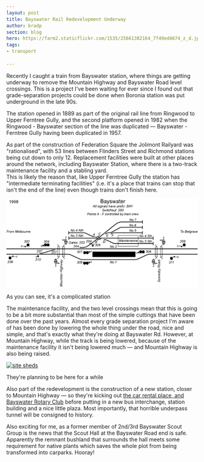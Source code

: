 ```yaml
---
layout: post
title: Bayswater Rail Redevelopment Underway
author: bradp
section: blog
hero: https://farm2.staticflickr.com/1535/25661382164_7f49ed4674_z_d.jpg
tags:
- transport

---
```


Recently I caught a train from Bayswater station, where things are getting underway to remove the Mountain Highway and Bayswater Road level crossings. This is a project I've been waiting for ever since I found out that grade-separation projects could be done when Boronia station was put underground in the late 90s.

<!--more-->

The station opened in 1889 as part of the original rail line from Ringwood to Upper Ferntree Gully, and the second platform opened in 1982 when the Ringwood - Bayswater section of the line was duplicated — Bayswater - Ferntree Gully having been duplicated in 1957.

As part of the construction of Federation Square the Jolimont Railyard was "rationalised", with 53 lines between Flinders Street and Richmond stations being cut down to only 12. Replacement facilities were built at other places around the network, including Bayswater Station, where there is a two-track maintenance facility and a stabling yard.  
This is likely the reason that, like Upper Ferntree Gully the station has "intermediate terminating facilities" (i.e. it's a place that trains can stop that isn't the end of the line) even though trains don't finish here.

![Map](/blog/assets/2016-04/bayswater_station.png)
<p class="caption">As you can see, it's a complicated station</p>

The maintenance facility, and the two level crossings mean that this is going to be a bit more substantial than most of the simple cuttings that have been done over the past years. Almost every grade separation project I'm aware of has been done by lowering the whole thing under the road, nice and simple, and that's exactly what they're doing at Bayswater Rd. However, at Mountain Highway, while the track is being lowered, because of the maintenance facility it isn't being lowered much — and Mountain Highway is also being raised.

[![site sheds](https://farm2.staticflickr.com/1647/26199941041_18e1df613c_z_d.jpg)](https://www.flickr.com/photos/ubersejanus/26199941041/in/album-72157666718059801/)
<p class="caption">They're planning to be here for a while</p>

Also part of the redevelopment is the construction of a new station, closer to Mountain Highway — so they're kicking out [the car rental place, and  Bayswater Rotary Club](http://www.heraldsun.com.au/leader/outer-east/rotary-club-of-bayswater-needs-to-move-for-level-crossing-removal/news-story/c4afc133d028a8495bc7dde342e99683) before putting in a new bus interchange, station building and a nice little plaza. Most importantly, that horrible underpass tunnel will be consigned to history. 

Also exciting for me, as a former member of 2nd/3rd Bayswater Scout Group is the news that the Scout Hall at the Bayswater Road end is safe. Apparently the remnant bushland that surrounds the hall meets some requirement for native plants which saves the whole plot from being transformed into carparks. Hooray!